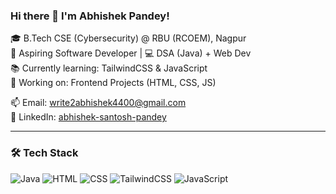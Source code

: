 ### Hi there 👋 I'm Abhishek Pandey!

🎓 B.Tech CSE (Cybersecurity) @ RBU (RCOEM), Nagpur  
🎯 Aspiring Software Developer | 💻 DSA (Java) + Web Dev  
📚 Currently learning: TailwindCSS & JavaScript  
🌱 Working on: Frontend Projects (HTML, CSS, JS)

📫 Email: write2abhishek4400@gmail.com  
🔗 LinkedIn: [abhishek-santosh-pandey](https://www.linkedin.com/in/abhishek-santosh-pandey)

---

### 🛠️ Tech Stack

![Java](https://img.shields.io/badge/Java-%23ED8B00.svg?style=for-the-badge&logo=java&logoColor=white)
![HTML](https://img.shields.io/badge/HTML5-%23E34F26.svg?style=for-the-badge&logo=html5&logoColor=white)
![CSS](https://img.shields.io/badge/CSS3-%231572B6.svg?style=for-the-badge&logo=css3&logoColor=white)
![TailwindCSS](https://img.shields.io/badge/TailwindCSS-06B6D4.svg?style=for-the-badge&logo=tailwind-css&logoColor=white)
![JavaScript](https://img.shields.io/badge/JavaScript-%23F7DF1E.svg?style=for-the-badge&logo=javascript&logoColor=black)
